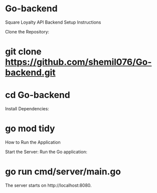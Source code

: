 #  Go-backend

Square Loyalty API Backend
Setup Instructions

<p>Clone the Repository:</p>
<p>

# git clone https://github.com/shemil076/Go-backend.git

# cd Go-backend
</p>



<p>Install Dependencies:

# go mod tidy
</p>



How to Run the Application

Start the Server: Run the Go application:

# go run cmd/server/main.go 

The server starts on http://localhost:8080.



